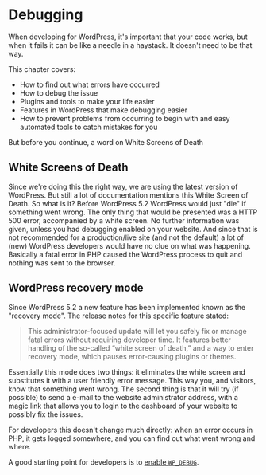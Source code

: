 # Debugging

When developing for WordPress, it's important that your code works, but when it fails it can be like a needle in a haystack. It doesn't need to be that way.

This chapter covers:

* How to find out what errors have occurred
* How to debug the issue
* Plugins and tools to make your life easier
* Features in WordPress that make debugging easier
* How to prevent problems from occurring to begin with and easy automated tools to catch mistakes for you

But before you continue, a word on White Screens of Death

## White Screens of Death

Since we're doing this the right way, we are using the latest version of WordPress. But still a lot of documentation mentions this White Screen of Death. So what is it? Before WordPress 5.2 WordPress would just "die" if something went wrong. The only thing that would be presented was a HTTP 500 error, accompanied by a white screen. No further information was given, unless you had debugging enabled on your website. And since that is not recommended for a production/live site (and not the default) a lot of (new) WordPress developers would have no clue on what was happening. Basically a fatal error in PHP caused the WordPress process to quit and nothing was sent to the browser.

## WordPress recovery mode

Since WordPress 5.2 a new feature has been implemented known as the "recovery mode". The release notes for this specific feature stated:
> This administrator-focused update will let you safely fix or manage fatal errors without requiring developer time. It features better handling of the so-called “white screen of death,” and a way to enter recovery mode, which pauses error-causing plugins or themes.

Essentially this mode does two things: it eliminates the white screen and substitutes it with a user friendly error message. This way you, and visitors, know that something went wrong. The second thing is that it will try (if possible) to send a e-mail to the website administrator address, with a magic link that allows you to login to the dashboard of your website to possibly fix the issues. 

For developers this doesn't change much directly: when an error occurs in PHP, it gets logged somewhere, and you can find out what went wrong and where.

A good starting point for developers is to [enable `WP_DEBUG`](wp-configphp.md).

